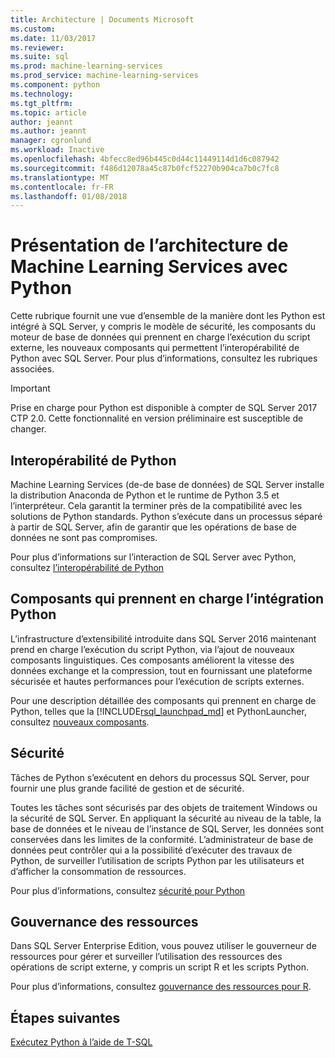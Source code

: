 ```yaml
---
title: Architecture | Documents Microsoft
ms.custom: 
ms.date: 11/03/2017
ms.reviewer: 
ms.suite: sql
ms.prod: machine-learning-services
ms.prod_service: machine-learning-services
ms.component: python
ms.technology: 
ms.tgt_pltfrm: 
ms.topic: article
author: jeannt
ms.author: jeannt
manager: cgronlund
ms.workload: Inactive
ms.openlocfilehash: 4bfecc8ed96b445c0d44c11449114d1d6c087942
ms.sourcegitcommit: f486d12078a45c87b0fcf52270b904ca7b0c7fc8
ms.translationtype: MT
ms.contentlocale: fr-FR
ms.lasthandoff: 01/08/2018
---
```

# <a name="architecture-overview-for-machine-learning-services-with-python"></a>Présentation de l’architecture de Machine Learning Services avec Python

Cette rubrique fournit une vue d’ensemble de la manière dont les Python est intégré à SQL Server, y compris le modèle de sécurité, les composants du moteur de base de données qui prennent en charge l’exécution du script externe, les nouveaux composants qui permettent l’interopérabilité de Python avec SQL Server. Pour plus d’informations, consultez les rubriques associées.

> [!IMPORTANT]
> Prise en charge pour Python est disponible à compter de SQL Server 2017 CTP 2.0. Cette fonctionnalité en version préliminaire est susceptible de changer.

## <a name="python-interoperability"></a>Interopérabilité de Python

Machine Learning Services (de-de base de données) de SQL Server installe la distribution Anaconda de Python et le runtime de Python 3.5 et l’interpréteur. Cela garantit la terminer près de la compatibilité avec les solutions de Python standards. Python s’exécute dans un processus séparé à partir de SQL Server, afin de garantir que les opérations de base de données ne sont pas compromises.

Pour plus d’informations sur l’interaction de SQL Server avec Python, consultez [l’interopérabilité de Python](../../advanced-analytics/python/python-interoperability.md)

## <a name="components-that-support-python-integration"></a>Composants qui prennent en charge l’intégration Python

L’infrastructure d’extensibilité introduite dans SQL Server 2016 maintenant prend en charge l’exécution du script Python, via l’ajout de nouveaux composants linguistiques. Ces composants améliorent la vitesse des données exchange et la compression, tout en fournissant une plateforme sécurisée et hautes performances pour l’exécution de scripts externes.

Pour une description détaillée des composants qui prennent en charge de Python, telles que la [!INCLUDE[rsql_launchpad_md](../../includes/rsql-launchpad-md.md)] et PythonLauncher, consultez [nouveaux composants](../../advanced-analytics/python/new-components-in-sql-server-to-support-python-integration.md).

## <a name="security"></a>Sécurité

Tâches de Python s’exécutent en dehors du processus SQL Server, pour fournir une plus grande facilité de gestion et de sécurité.

Toutes les tâches sont sécurisés par des objets de traitement Windows ou la sécurité de SQL Server. En appliquant la sécurité au niveau de la table, la base de données et le niveau de l’instance de SQL Server, les données sont conservées dans les limites de la conformité. L’administrateur de base de données peut contrôler qui a la possibilité d’exécuter des travaux de Python, de surveiller l’utilisation de scripts Python par les utilisateurs et d’afficher la consommation de ressources.

Pour plus d’informations, consultez [sécurité pour Python](../../advanced-analytics/python/security-overview-sql-server-python-services.md)

## <a name="resource-governance"></a>Gouvernance des ressources

Dans SQL Server Enterprise Edition, vous pouvez utiliser le gouverneur de ressources pour gérer et surveiller l’utilisation des ressources des opérations de script externe, y compris un script R et les scripts Python.

Pour plus d’informations, consultez [gouvernance des ressources pour R](../../advanced-analytics/r/resource-governance-for-r-services.md).

## <a name="next-steps"></a>Étapes suivantes

[Exécutez Python à l’aide de T-SQL](../tutorials/run-python-using-t-sql.md)
